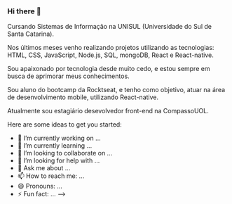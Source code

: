 ### Hi there 👋

Cursando Sistemas de Informação na UNISUL (Universidade do Sul de Santa Catarina).

Nos últimos meses venho realizando projetos utilizando as tecnologias: HTML, CSS, JavaScript, Node.js, SQL, mongoDB, React e React-native.

Sou apaixonado por tecnologia desde muito cedo, e estou sempre em busca de aprimorar meus conhecimentos.

Sou aluno do bootcamp da Rocktseat, e tenho como objetivo, atuar na área de desenvolvimento mobile, utilizando React-native.

Atualmente sou estagiário desevolvedor front-end na CompassoUOL. 

Here are some ideas to get you started:

- 🔭 I’m currently working on ...
- 🌱 I’m currently learning ...
- 👯 I’m looking to collaborate on ...
- 🤔 I’m looking for help with ...
- 💬 Ask me about ...
- 📫 How to reach me: ...
- 😄 Pronouns: ...
- ⚡ Fun fact: ...
-->
